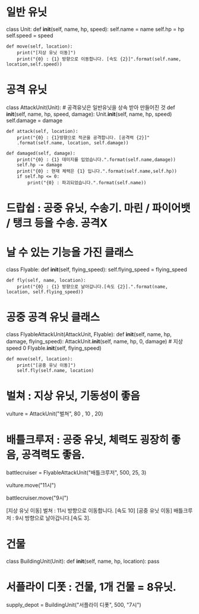 # 일반 유닛
class Unit:
    def __init__(self, name, hp, speed):
        self.name = name
        self.hp = hp
        self.speed = speed

    def move(self, location):
        print("[지상 유닛 이동]")
        print("{0} : {1} 방향으로 이동합니다. [속도 {2}]".format(self.name, location,self.speed))

# 공격 유닛
class AttackUnit(Unit):  # 공격유닛은 일반유닛을 상속 받아 만들어진 것
    def __init__(self, name, hp, speed, damage):
        Unit.__init__(self, name, hp, speed)
        self.damage = damage

    def attack(self, location):
        print("{0} : {1}방향으로 적군을 공격합니다. [공격력 {2}]"
        .format(self.name, location, self.damage))

    def damaged(self, damage):
        print("{0} : {1} 데미지를 입었습니다.".format(self.name,damage))
        self.hp -= damage
        print("{0} : 현재 체력은 {1} 입니다.".format(self.name,self.hp))
        if self.hp <= 0:
            print("{0} : 파괴되었습니다.".format(self.name))


# 드랍쉽 : 공중 유닛, 수송기. 마린 / 파이어뱃 / 탱크  등을 수송. 공격X

# 날 수 있는 기능을 가진 클래스
class Flyable:
    def __init__(self, flying_speed):
        self.flying_speed = flying_speed

    def fly(self, name, location):
        print("{0} : {1} 방향으로 날아갑니다.[속도 {2}].".format(name, location, self.flying_speed))

# 공중 공격 유닛 클래스
class FlyableAttackUnit(AttackUnit, Flyable):
    def __init__(self, name, hp, damage, flying_speed):
        AttackUnit.__init__(self, name, hp, 0,  damage) # 지상 speed 0
        Flyable.__init__(self, flying_speed) 

    def move(self, location):
        print("[공중 유닛 이동]")
        self.fly(self.name, location)

# 벌쳐 : 지상 유닛, 기동성이 좋음
vulture = AttackUnit("벌쳐", 80 , 10 , 20)

# 배틀크루저 : 공중 유닛, 체력도 굉장히 좋음, 공격력도 좋음.
battlecruiser = FlyableAttackUnit("배틀크루저", 500, 25, 3)

vulture.move("11시")

battlecruiser.move("9시")

[지상 유닛 이동]
벌쳐 : 11시 방향으로 이동합니다. [속도 10]
[공중 유닛 이동]
배틀크루저 : 9시 방향으로 날아갑니다.[속도 3].

# 건물
class BuildingUnit(Unit):
    def __init__(self, name, hp, location):
        pass
# 서플라이 디폿 : 건물, 1개 건물 = 8유닛.
supply_depot = BuildingUnit("서플라이 디폿", 500, "7시")
